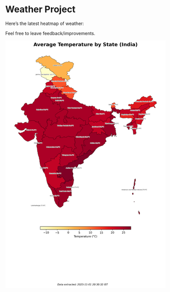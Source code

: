 # Weather Project

Here’s the latest heatmap of weather:

Feel free to leave feedback/improvements.

![India Heatmap](docs/assets/india_heatmap.png?v=062093)

